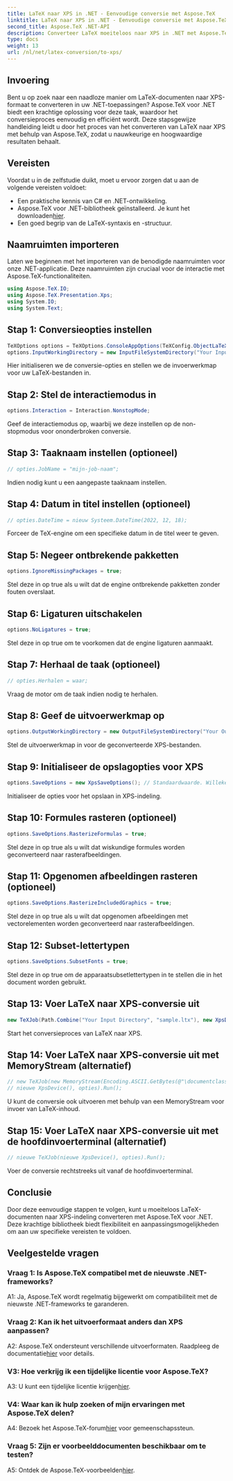 ```yaml
---
title: LaTeX naar XPS in .NET - Eenvoudige conversie met Aspose.TeX
linktitle: LaTeX naar XPS in .NET - Eenvoudige conversie met Aspose.TeX
second_title: Aspose.TeX .NET-API
description: Converteer LaTeX moeiteloos naar XPS in .NET met Aspose.TeX. Hoogwaardig, aanpasbaar en efficiënt.
type: docs
weight: 13
url: /nl/net/latex-conversion/to-xps/
---
```

## Invoering

Bent u op zoek naar een naadloze manier om LaTeX-documenten naar XPS-formaat te converteren in uw .NET-toepassingen? Aspose.TeX voor .NET biedt een krachtige oplossing voor deze taak, waardoor het conversieproces eenvoudig en efficiënt wordt. Deze stapsgewijze handleiding leidt u door het proces van het converteren van LaTeX naar XPS met behulp van Aspose.TeX, zodat u nauwkeurige en hoogwaardige resultaten behaalt.

## Vereisten

Voordat u in de zelfstudie duikt, moet u ervoor zorgen dat u aan de volgende vereisten voldoet:

- Een praktische kennis van C# en .NET-ontwikkeling.
-  Aspose.TeX voor .NET-bibliotheek geïnstalleerd. Je kunt het downloaden[hier](https://releases.aspose.com/tex/net/).
- Een goed begrip van de LaTeX-syntaxis en -structuur.

## Naamruimten importeren

Laten we beginnen met het importeren van de benodigde naamruimten voor onze .NET-applicatie. Deze naamruimten zijn cruciaal voor de interactie met Aspose.TeX-functionaliteiten.

```csharp
using Aspose.TeX.IO;
using Aspose.TeX.Presentation.Xps;
using System.IO;
using System.Text;
```

## Stap 1: Conversieopties instellen

```csharp
TeXOptions options = TeXOptions.ConsoleAppOptions(TeXConfig.ObjectLaTeX);
options.InputWorkingDirectory = new InputFileSystemDirectory("Your Input Directory");
```

Hier initialiseren we de conversie-opties en stellen we de invoerwerkmap voor uw LaTeX-bestanden in.

## Stap 2: Stel de interactiemodus in

```csharp
options.Interaction = Interaction.NonstopMode;
```

Geef de interactiemodus op, waarbij we deze instellen op de non-stopmodus voor ononderbroken conversie.

## Stap 3: Taaknaam instellen (optioneel)

```csharp
// opties.JobName = "mijn-job-naam";
```

Indien nodig kunt u een aangepaste taaknaam instellen.

## Stap 4: Datum in titel instellen (optioneel)

```csharp
// opties.DateTime = nieuw Systeem.DateTime(2022, 12, 18);
```

Forceer de TeX-engine om een specifieke datum in de titel weer te geven.

## Stap 5: Negeer ontbrekende pakketten

```csharp
options.IgnoreMissingPackages = true;
```

Stel deze in op true als u wilt dat de engine ontbrekende pakketten zonder fouten overslaat.

## Stap 6: Ligaturen uitschakelen

```csharp
options.NoLigatures = true;
```

Stel deze in op true om te voorkomen dat de engine ligaturen aanmaakt.

## Stap 7: Herhaal de taak (optioneel)

```csharp
// opties.Herhalen = waar;
```

Vraag de motor om de taak indien nodig te herhalen.

## Stap 8: Geef de uitvoerwerkmap op

```csharp
options.OutputWorkingDirectory = new OutputFileSystemDirectory("Your Output Directory");
```

Stel de uitvoerwerkmap in voor de geconverteerde XPS-bestanden.

## Stap 9: Initialiseer de opslagopties voor XPS

```csharp
options.SaveOptions = new XpsSaveOptions(); // Standaardwaarde. Willekeurige toewijzing.
```

Initialiseer de opties voor het opslaan in XPS-indeling.

## Stap 10: Formules rasteren (optioneel)

```csharp
options.SaveOptions.RasterizeFormulas = true;
```

Stel deze in op true als u wilt dat wiskundige formules worden geconverteerd naar rasterafbeeldingen.

## Stap 11: Opgenomen afbeeldingen rasteren (optioneel)

```csharp
options.SaveOptions.RasterizeIncludedGraphics = true;
```

Stel deze in op true als u wilt dat opgenomen afbeeldingen met vectorelementen worden geconverteerd naar rasterafbeeldingen.

## Stap 12: Subset-lettertypen

```csharp
options.SaveOptions.SubsetFonts = true;
```

Stel deze in op true om de apparaatsubsetlettertypen in te stellen die in het document worden gebruikt.

## Stap 13: Voer LaTeX naar XPS-conversie uit

```csharp
new TeXJob(Path.Combine("Your Input Directory", "sample.ltx"), new XpsDevice(), options).Run();
```

Start het conversieproces van LaTeX naar XPS.

## Stap 14: Voer LaTeX naar XPS-conversie uit met MemoryStream (alternatief)

```csharp
// new TeXJob(new MemoryStream(Encoding.ASCII.GetBytes(@"\documentclass{article} \begin{document} Hallo wereld! \end{document}")),
// nieuwe XpsDevice(), opties).Run();
```

U kunt de conversie ook uitvoeren met behulp van een MemoryStream voor invoer van LaTeX-inhoud.

## Stap 15: Voer LaTeX naar XPS-conversie uit met de hoofdinvoerterminal (alternatief)

```csharp
// nieuwe TeXJob(nieuwe XpsDevice(), opties).Run();
```

Voer de conversie rechtstreeks uit vanaf de hoofdinvoerterminal.

## Conclusie

Door deze eenvoudige stappen te volgen, kunt u moeiteloos LaTeX-documenten naar XPS-indeling converteren met Aspose.TeX voor .NET. Deze krachtige bibliotheek biedt flexibiliteit en aanpassingsmogelijkheden om aan uw specifieke vereisten te voldoen.

## Veelgestelde vragen

### Vraag 1: Is Aspose.TeX compatibel met de nieuwste .NET-frameworks?

A1: Ja, Aspose.TeX wordt regelmatig bijgewerkt om compatibiliteit met de nieuwste .NET-frameworks te garanderen.

### Vraag 2: Kan ik het uitvoerformaat anders dan XPS aanpassen?

 A2: Aspose.TeX ondersteunt verschillende uitvoerformaten. Raadpleeg de documentatie[hier](https://reference.aspose.com/tex/net/) voor details.

### V3: Hoe verkrijg ik een tijdelijke licentie voor Aspose.TeX?

 A3: U kunt een tijdelijke licentie krijgen[hier](https://purchase.aspose.com/temporary-license/).

### V4: Waar kan ik hulp zoeken of mijn ervaringen met Aspose.TeX delen?

 A4: Bezoek het Aspose.TeX-forum[hier](https://forum.aspose.com/c/tex/47) voor gemeenschapssteun.

### Vraag 5: Zijn er voorbeelddocumenten beschikbaar om te testen?

 A5: Ontdek de Aspose.TeX-voorbeelden[hier](https://github.com/aspose-tex/Aspose.TeX-for-.NET).